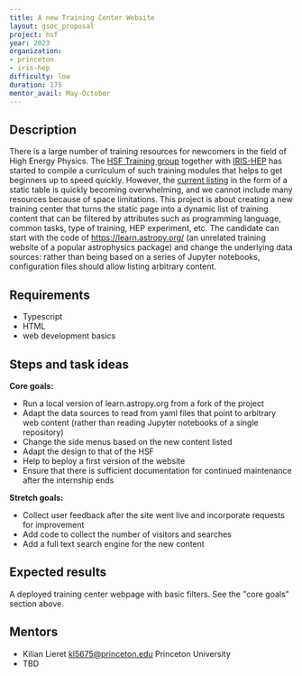 ```yaml
---
title: A new Training Center Website
layout: gsoc_proposal
project: hsf
year: 2023
organization:
- princeton
- iris-hep
difficulty: low
duration: 175
mentor_avail: May-October
---
```


## Description

There is a large number of training resources for newcomers in the field of High Energy Physics. The [HSF Training group](https://hepsoftwarefoundation.org/workinggroups/training.html) together with [IRIS-HEP](https://iris-hep.org/) has started to compile a curriculum of such training modules that helps to get beginners up to speed quickly. However, the [current listing](https://hepsoftwarefoundation.org/training/curriculum.html) in the form of a static table is quickly becoming overwhelming, and we cannot include many resources because of space limitations. 
This project is about creating a new training center that turns the static page into a dynamic list of training content that can be filtered by attributes such as programming language, common tasks, type of training, HEP experiment, etc. The candidate can start with the code of <https://learn.astropy.org/> (an unrelated training website of a popular astrophysics package) and change the underlying data sources: rather than being based on a series of Jupyter notebooks, configuration files should allow listing arbitrary content. 

## Requirements

* Typescript
* HTML
* web development basics

## Steps and task ideas

**Core goals:**

* Run a local version of learn.astropy.org from a fork of the project
* Adapt the data sources to read from yaml files that point to arbitrary web content (rather than reading Jupyter notebooks of a single repository)
* Change the side menus based on the new content listed
* Adapt the design to that of the HSF
* Help to beploy a first version of the website
* Ensure that there is sufficient documentation for continued maintenance after the internship ends

**Stretch goals:**

* Collect user feedback after the site went live and incorporate requests for improvement
* Add code to collect the number of visitors and searches
* Add a full text search engine for the new content

## Expected results

A deployed training center webpage with basic filters. See the "core goals" section above.

## Mentors

* Kilian Lieret [kl5675@princeton.edu](mailto:kl5675@princeton.edu) Princeton University
* TBD
